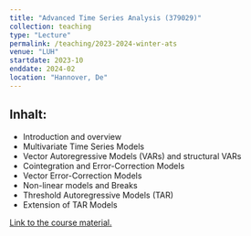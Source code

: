 ```yaml
---
title: "Advanced Time Series Analysis (379029)"
collection: teaching
type: "Lecture"
permalink: /teaching/2023-2024-winter-ats
venue: "LUH"
startdate: 2023-10
enddate: 2024-02
location: "Hannover, De"
---
```


## Inhalt:
- Introduction and overview
- Multivariate Time Series Models
- Vector Autoregressive Models (VARs) and structural VARs
- Cointegration and Error-Correction Models
- Vector Error-Correction Models
- Non-linear models and Breaks
- Threshold Autoregressive Models (TAR)
- Extension of TAR Models

[Link to the course material.](https://www.statistik.uni-hannover.de/de/lehre/lehrveranstaltungen#c26829)
